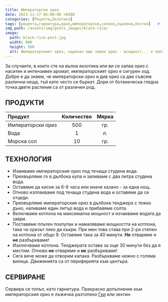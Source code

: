 ```yaml
---
title: Императорски ориз
date: 2023-11-17 05:00:00 +0300
categories: [Рецепти,Екзотика]
tags: [рецепта,гарнитура,ориз,императорски,солено,зърнени,постно]   # TAG names should always be lowercase
img_path: /assets/img/posts_images/black-rice/
image:
  path: black-rice-post.jpg
  width: 800
  height: 500
  alt: Императорският ориз, наричан още черен ориз - всъщност... е лилав.
---
```


За случаите, в които сте на вълна екзотика или ви се хапва ориз с наситен и интензивен аромат, императорският ориз е сигурен ход. Добре е да знаем, че императорски ориз и див ориз са две съвсем различни неща, тъй като често се бъркат. Дори от ботаническа гледна точка двете растения са от различен род.

## **ПРОДУКТИ**

| Продукт                    |Количество  |Мярка   |
|:---------------------------|:----------:|:------:|
|Императорски ориз           |500         |гр.     |
|Вода                        |1           |л.      |
|Морска сол                  |10          |гр.     |

## **ТЕХНОЛОГИЯ**

- Измиваме императорския ориз под течаща студена вода.
- Прехвърляме го в дълбока купа и заливаме с два литра студена вода.
- Оставяме да кисне за 6-8 часа или иначе казано - за една нощ.
- Отново изплакваме под течаща студена вода и оставяме да се отцеди.
- Прехвърляме императорския ориз в дълбока тенджера с тежко дъно, наливаме един литър вода и прибавяме солта.
- Включваме котлона на максимална мощност и изчакваме водата да заври.
- Поставяме плътен похлупак и намаляваме мощността на котлона, така че оризът леко да къкри. При мен това става при 2-ра степен на котлона от общо 9. Оставяме така за 40 минути. **Не** отваряме и **не** разбъркваме!
- Изключваме котлона. Тенджерата остава за още 30 минути без да я местим. Отново **не** отваряме и **не** разбъркваме!
- Сега вече може да отворим капака. Разбъркваме нежно с голяма вилица. Движенията са от периферията към центъра.

## **СЕРВИРАНЕ**

Сервира се топъл, като гарнитура. Прекрасно допълнение към императорския ориз е лъжичка разтопено [Гхи](https://dedomaco.github.io/posts/Избистрено-масло-Гхи/) или зехтин.
